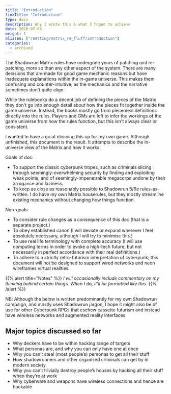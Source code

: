 ```yaml
---
title: "Introduction"
linkTitle: "Introduction"
type: docs
description: Why I wrote this & what I hoped to achieve
date: 2020-07-08
weight: 1
aliases: ["/setting/matrix_re_fluff/introduction"]
categories:
  - archived
---
```

The Shadowrun Matrix rules have undergone years of patching and re-patching, more so than any other aspect of the system. There are many decisions that are made for good game mechanic reasons but have inadequate explanations within the in-game universe. This makes them confusing and counter-intuitive, as the mechanics and the narrative sometimes don't quite align.

While the rulebooks do a decent job of defining the pieces of the Matrix they don't go into enough detail about how the pieces fit together inside the game universe. Instead, the books mostly go from piecemeal definitions directly into the rules. Players and GMs are left to infer the workings of the game universe from how the rules function, but this isn't always clear or consistent.

I wanted to have a go at cleaning this up for my own game. Although unfinished, this document is the result. It attempts to describe the in-universe view of the Matrix and how it works.

Goals of doc:

* To support the classic cyberpunk tropes, such as criminals slicing through seemingly-overwhelming security by finding and exploiting weak points, and of seemingly-impenetrable megacorps undone by their arrogance and laziness.
* To keep as close as reasonably possible to Shadowrun 5/6e rules-as-written. I do have my own Matrix houserules, but they mostly streamline existing mechanics without changing how things function.

Non-goals: 

* To consider rule changes as a consequence of this doc (that is a separate project.)
* To obey established canon (I will deviate or expand wherever I feel absolutely necessary, although I will try to minimise this.)
* To use real life terminology with complete accuracy (I will use computing terms in order to evoke a high-tech future, but not necessarily in perfect accordance with their real definitions.)
* To adhere to a strictly retro-futurism interpretation of cyberpunk; this document will not be designed to support wired networks and neon wireframes virtual realities.

{{% alert title="Notes" %}}
*I will occasionally include commentary on my thinking behind certain things. When I do, it'll be formatted like this.*
{{% /alert %}}

NB: Although the below is written predominantly for my own Shadowrun campaign, and mostly uses Shadowrun jargon, I hope it might also be of use for other Cyberpunk RPGs that eschew cassette futurism and instead have wireless networks and augmented reality interfaces.

## Major topics discussed so far

*   Why deckers have to be within hacking range of targets
*   What personas are, and why you can only have one at once
*   Why you can’t steal (most people’s) personas to get all their stuff
*   How shadowrunners and other organised criminals can get by in modern society
*   Why you can’t trivially destroy people’s houses by hacking all their stuff when they’re at work
*   Why cyberware and weapons have wireless connections and hence are hackable

[^1]: This doesn’t mean I don’t understand the appeal of this. It’s just not what I want in my game, is all.


